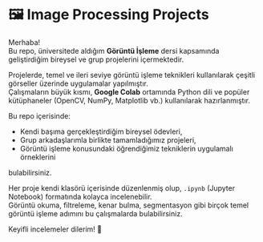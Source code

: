# 🖼️ Image Processing Projects

Merhaba!  
Bu repo, üniversitede aldığım **Görüntü İşleme** dersi kapsamında geliştirdiğim bireysel ve grup projelerini içermektedir.

Projelerde, temel ve ileri seviye görüntü işleme teknikleri kullanılarak çeşitli görseller üzerinde uygulamalar yapılmıştır.  
Çalışmaların büyük kısmı, **Google Colab** ortamında Python dili ve popüler kütüphaneler (OpenCV, NumPy, Matplotlib vb.) kullanılarak hazırlanmıştır.

Bu repo içerisinde:
- Kendi başıma gerçekleştirdiğim bireysel ödevleri,
- Grup arkadaşlarımla birlikte tamamladığımız projeleri,
- Görüntü işleme konusundaki öğrendiğimiz tekniklerin uygulamalı örneklerini

bulabilirsiniz.

Her proje kendi klasörü içerisinde düzenlenmiş olup, `.ipynb` (Jupyter Notebook) formatında kolayca incelenebilir.  
Görüntü okuma, filtreleme, kenar bulma, segmentasyon gibi birçok temel görüntü işleme adımını bu çalışmalarda bulabilirsiniz.

Keyifli incelemeler dilerim! 🚀
